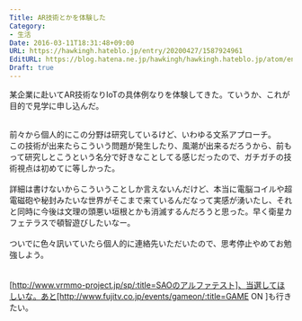 ```yaml
---
Title: AR技術とかを体験した
Category:
- 生活
Date: 2016-03-11T18:31:48+09:00
URL: https://hawkingh.hateblo.jp/entry/20200427/1587924961
EditURL: https://blog.hatena.ne.jp/hawkingh/hawkingh.hateblo.jp/atom/entry/10328537792366653921
Draft: true
---
```


某企業に赴いてAR技術なりIoTの具体例なりを体験してきた。ていうか、これが目的で見学に申し込んだ。<div><br></div><div>前々から個人的にこの分野は研究しているけど、いわゆる文系アプローチ。</div><div>この技術が出来たらこういう問題が発生したり、風潮が出来るだろうから、前もって研究しとこうという名分で好きなことしてる感じだったので、ガチガチの技術視点は初めてに等しかった。</div><div><br></div><div>詳細は書けないからこういうことしか言えないんだけど、本当に電脳コイルや超電磁砲や秘封みたいな世界がそこまで来ているんだなって実感が湧いたし、それと同時に今後は文理の頭悪い垣根とかも消滅するんだろうと思った。早く衛星カフェテラスで頓智遊びしたいなー。</div><div><br></div><div>ついでに色々訊いていたら個人的に連絡先いただいたので、思考停止やめてお勉強しよう。</div><div><br></div><div><br></div><div>[http://www.vrmmo-project.jp/sp/:title=SAOのアルファテスト]、当選してほしいな。あと[http://www.fujitv.co.jp/events/gameon/:title=GAME ON ]も行きたい。</div>
